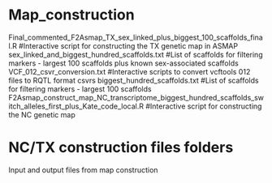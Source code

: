# Map_construction
Final_commented_F2Asmap_TX_sex_linked_plus_biggest_100_scaffolds_final.R #Interactive script for constructing the TX genetic map in ASMAP
sex_linked_and_biggest_hundred_scaffolds.txt #List of scaffolds for filtering markers - largest 100 scaffolds plus known sex-associated scaffolds
VCF_012_csvr_conversion.txt #Interactive scripts to convert vcftools 012 files to RQTL format csvrs
biggest_hundred_scaffolds.txt #List of scaffolds for filtering markers - largest 100 scaffolds
F2Asmap_construct_map_NC_transcriptome_biggest_hundred_scaffolds_switch_alleles_first_plus_Kate_code_local.R #Interactive script for constructing the NC genetic map
# NC/TX construction files folders
Input and output files from map construction